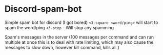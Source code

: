 # Discord-spam-bot
Simple spam bot for discord (I got bored)
`<3-square <word/ping>` will start to spam the word/ping 
`<3-stop` - Will stop any spamming

Spam's messages in the server (100 messages per command and can run multiple at once this is to deal with rate limiting, which may also cause the messages to slow down, however kill command, kills all.)
